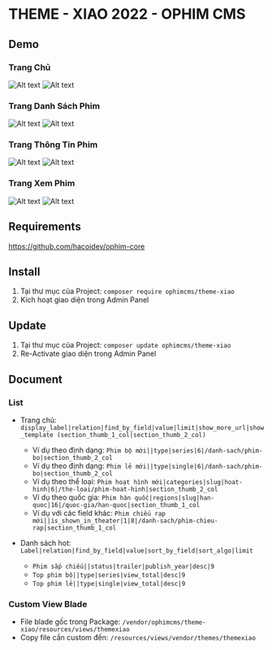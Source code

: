 # THEME - XIAO 2022 - OPHIM CMS

## Demo
### Trang Chủ
![Alt text](https://i.ibb.co/1z0FBcy/XIAO-DARK-INDEX.png "Home Page")
![Alt text](https://i.ibb.co/g3R99qz/XIAO-LIGHT-INDEX.png "Home Page")

### Trang Danh Sách Phim
![Alt text](https://i.ibb.co/7vsGz3f/XIAO-DARK-CATALOG.png "Catalog Page")
![Alt text](https://i.ibb.co/vBwvHWm/XIAO-LIGHT-CATALOG.png "Catalog Page")

### Trang Thông Tin Phim
![Alt text](https://i.ibb.co/26SH4H2/XIAO-DARK-SINGLE.png "Single Page")
![Alt text](https://i.ibb.co/YRHZRmc/XIAO-LIGHT-EPISODE.png "Single Page")

### Trang Xem Phim
![Alt text](https://i.ibb.co/wwXbb4v/XIAO-DARK-EPISODE.png "Episode Page")
![Alt text](https://i.ibb.co/7rvDPZG/XIAO-LIGHT-SINGLE.png "Episode Page")

## Requirements
https://github.com/hacoidev/ophim-core

## Install
1. Tại thư mục của Project: `composer require ophimcms/theme-xiao`
2. Kích hoạt giao diện trong Admin Panel

## Update
1. Tại thư mục của Project: `composer update ophimcms/theme-xiao`
2. Re-Activate giao diện trong Admin Panel

## Document
### List
- Trang chủ: `display_label|relation|find_by_field|value|limit|show_more_url|show_template (section_thumb_1_col|section_thumb_2_col)`
    + Ví dụ theo định dạng: `Phim bộ mới||type|series|6|/danh-sach/phim-bo|section_thumb_2_col`
    + Ví dụ theo định dạng: `Phim lẻ mới||type|single|6|/danh-sach/phim-bo|section_thumb_2_col`
    + Ví dụ theo thể loại: `Phim hoạt hình mới|categories|slug|hoat-hinh|6|/the-loai/phim-hoat-hinh|section_thumb_2_col`
    + Ví dụ theo quốc gia: `Phim hàn quốc|regions|slug|han-quoc|16|/quoc-gia/han-quoc|section_thumb_1_col`
    + Ví dụ với các field khác: `Phim chiếu rạp mới||is_shown_in_theater|1|8|/danh-sach/phim-chieu-rap|section_thumb_1_col`

- Danh sách hot:  `Label|relation|find_by_field|value|sort_by_field|sort_algo|limit`
    + `Phim sắp chiếu||status|trailer|publish_year|desc|9`
    + `Top phim bộ||type|series|view_total|desc|9`
    + `Top phim lẻ||type|single|view_total|desc|9`

### Custom View Blade
- File blade gốc trong Package: `/vendor/ophimcms/theme-xiao/resources/views/themexiao`
- Copy file cần custom đến: `/resources/views/vendor/themes/themexiao`
